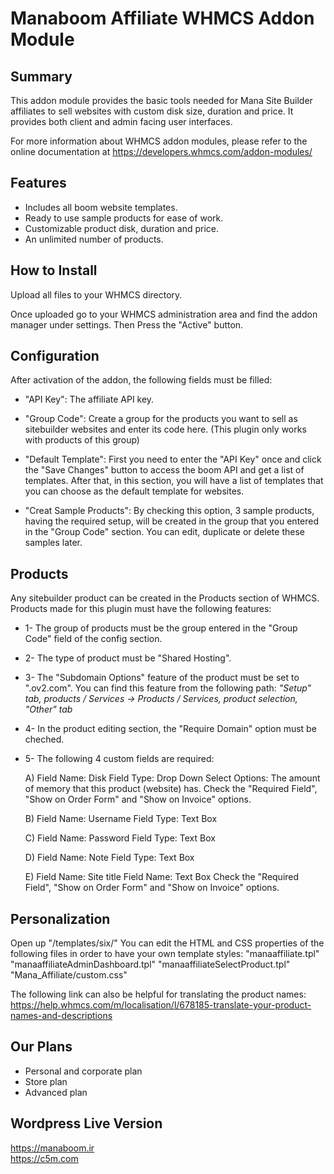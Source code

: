 # Manaboom Affiliate WHMCS Addon Module #



## Summary ##
This addon module provides the basic tools needed for Mana Site Builder affiliates to sell websites with custom disk size, duration and price.
It provides both client and admin facing user interfaces.

For more information about WHMCS addon modules, please refer to the online documentation at
https://developers.whmcs.com/addon-modules/

## Features ##

- Includes all boom website templates.
- Ready to use sample products for ease of work.
- Customizable product disk, duration and price.
- An unlimited number of products.

## How to Install ##
Upload all files to your WHMCS directory.

Once uploaded go to your WHMCS administration area and find the addon manager under settings. Then Press the "Active" button.

## Configuration ##

After activation of the addon, the following fields must be filled:
- "API Key": The affiliate API key.

- "Group Code": Create a group for the products you want to sell as sitebuilder websites and enter its code here. (This plugin only works with products of this group)

- "Default Template": First you need to enter the "API Key" once and click the "Save Changes" button to access the boom API and get a list of templates. After that, in this section, you will have a list of templates that you can choose as the default template for websites.

- "Creat Sample Products": By checking this option, 3 sample products, having the required setup, will be created in the group that you entered in the "Group Code" section. You can edit, duplicate or delete these samples later.

## Products ##
Any sitebuilder product can be created in the Products section of WHMCS. Products made for this plugin must have the following features:

- 1- The group of products must be the group entered in the "Group Code" field of the config section.
- 2- The type of product must be "Shared Hosting".
- 3- The "Subdomain Options" feature of the product must be set to ".ov2.com". You can find this feature from the following path:
 _"Setup" tab, products / Services → Products / Services, product selection, "Other" tab_
- 4- In the product editing section, the "Require Domain" option must be cheched.
- 5- The following 4 custom fields are required:
    
    A) Field Name: Disk
        Field Type: Drop Down
        Select Options: The amount of memory that this product (website) has.
        Check the "Required Field", "Show on Order Form" and "Show on Invoice" options.

    B) Field Name: Username
        Field Type: Text Box

    C) Field Name: Password
        Field Type: Text Box

    D) Field Name: Note
        Field Type: Text Box

    E) Field Name: Site title
        Field Name: Text Box
        Check the "Required Field", "Show on Order Form" and "Show on Invoice" options. 

## Personalization ##

Open up "/templates/six/"
You can edit the HTML and CSS properties of the following files in order to have your own template styles:
"manaaffiliate.tpl"
"manaaffiliateAdminDashboard.tpl"
"manaaffiliateSelectProduct.tpl"
"Mana_Affiliate/custom.css"

The following link can also be helpful for translating the product names:
https://help.whmcs.com/m/localisation/l/678185-translate-your-product-names-and-descriptions 

## Our Plans ##

- Personal and corporate plan <br />
- Store plan <br />
- Advanced plan <br />

## Wordpress Live Version ##

https://manaboom.ir <br />
https://c5m.com
